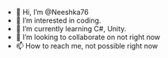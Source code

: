 - 👋 Hi, I’m @Neeshka76
- 👀 I’m interested in coding.
- 🌱 I’m currently learning C#, Unity.
- 💞️ I’m looking to collaborate on not right now
- 📫 How to reach me, not possible right now
